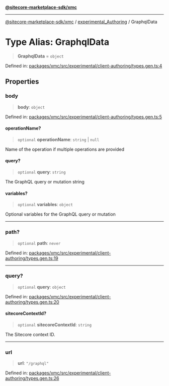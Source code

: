 [**@sitecore-marketplace-sdk/xmc**](../../../../README.md)

***

[@sitecore-marketplace-sdk/xmc](../../../../README.md) / [experimental\_Authoring](../README.md) / GraphqlData

# Type Alias: GraphqlData

> **GraphqlData** = `object`

Defined in: [packages/xmc/src/experimental/client-authoring/types.gen.ts:4](https://github.com/Sitecore/marketplace-sdk/blob/main/packages/xmc/src/experimental/client-authoring/types.gen.ts#L4)

## Properties

### body

> **body**: `object`

Defined in: [packages/xmc/src/experimental/client-authoring/types.gen.ts:5](https://github.com/Sitecore/marketplace-sdk/blob/main/packages/xmc/src/experimental/client-authoring/types.gen.ts#L5)

#### operationName?

> `optional` **operationName**: `string` \| `null`

Name of the operation if multiple operations are provided

#### query?

> `optional` **query**: `string`

The GraphQL query or mutation string

#### variables?

> `optional` **variables**: `object`

Optional variables for the GraphQL query or mutation

***

### path?

> `optional` **path**: `never`

Defined in: [packages/xmc/src/experimental/client-authoring/types.gen.ts:19](https://github.com/Sitecore/marketplace-sdk/blob/main/packages/xmc/src/experimental/client-authoring/types.gen.ts#L19)

***

### query?

> `optional` **query**: `object`

Defined in: [packages/xmc/src/experimental/client-authoring/types.gen.ts:20](https://github.com/Sitecore/marketplace-sdk/blob/main/packages/xmc/src/experimental/client-authoring/types.gen.ts#L20)

#### sitecoreContextId?

> `optional` **sitecoreContextId**: `string`

The Sitecore context ID.

***

### url

> **url**: `"/graphql"`

Defined in: [packages/xmc/src/experimental/client-authoring/types.gen.ts:26](https://github.com/Sitecore/marketplace-sdk/blob/main/packages/xmc/src/experimental/client-authoring/types.gen.ts#L26)
